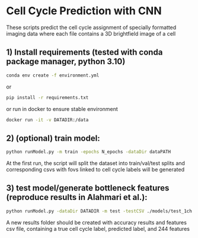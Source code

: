 # Cell Cycle Prediction with CNN
These scripts predict the cell cycle assignment of specially formatted imaging data where each file contains a 3D brightfield image of a cell

## 1) Install requirements (tested with conda package manager, python 3.10)
```bash
conda env create -f environment.yml
```
or
```bash
pip install -r requirements.txt
```
or run in docker to ensure stable environment
```bash
docker run -it -v DATADIR:/data
```

## 2) (optional) train model:
```bash
python runModel.py -m train -epochs N_epochs -dataDir dataPATH
```
At the first run, the script will split the dataset into train/val/test splits and corresponding csvs with fovs linked to cell cycle labels will be generated

## 3) test model/generate bottleneck features (reproduce results in Alahmari et al.):
```bash
python runModel.py -dataDir DATADIR -m test -testCSV ./models/test_1ch.csv -arch custom_cnn -exp CNN_exp1_merged_data_ch1
```
A new results folder should be created with accuracy results and features csv file, containing a true cell cycle label, predicted label, and 244 features

